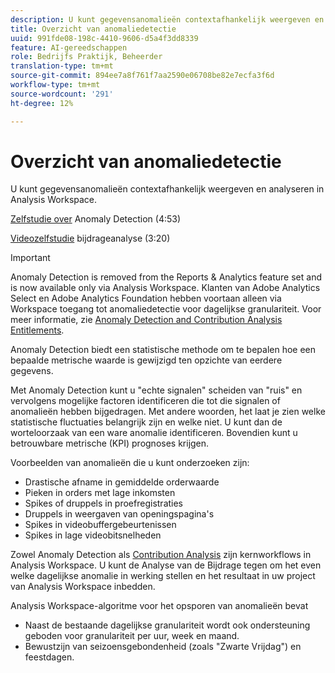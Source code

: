 ```yaml
---
description: U kunt gegevensanomalieën contextafhankelijk weergeven en analyseren in Analysis Workspace.
title: Overzicht van anomaliedetectie
uuid: 991fde08-198c-4410-9606-d5a4f3dd8339
feature: AI-gereedschappen
role: Bedrijfs Praktijk, Beheerder
translation-type: tm+mt
source-git-commit: 894ee7a8f761f7aa2590e06708be82e7ecfa3f6d
workflow-type: tm+mt
source-wordcount: '291'
ht-degree: 12%

---
```



# Overzicht van anomaliedetectie

U kunt gegevensanomalieën contextafhankelijk weergeven en analyseren in Analysis Workspace.

[Zelfstudie over](https://docs.adobe.com/content/help/en/analytics-learn/tutorials/data-science/anomaly-detection-in-analysis-workspace.html)  Anomaly Detection (4:53)

[Videozelfstudie](https://docs.adobe.com/content/help/en/analytics-learn/tutorials/data-science/contribution-analysis-workspace.html)  bijdrageanalyse (3:20)

>[!IMPORTANT]
>
>Anomaly Detection is removed from the Reports &amp; Analytics feature set and is now available only via Analysis Workspace. Klanten van Adobe Analytics Select en Adobe Analytics Foundation hebben voortaan alleen via Workspace toegang tot anomaliedetectie voor dagelijkse granulariteit. Voor meer informatie, zie [Anomaly Detection and Contribution Analysis Entitlements](/help/analyze/analysis-workspace/virtual-analyst/contribution-analysis/ca-tokens.md#section_9278D58F21A840AA9B1ED1BD07A1EF0A).

Anomaly Detection biedt een statistische methode om te bepalen hoe een bepaalde metrische waarde is gewijzigd ten opzichte van eerdere gegevens.

Met Anomaly Detection kunt u &quot;echte signalen&quot; scheiden van &quot;ruis&quot; en vervolgens mogelijke factoren identificeren die tot die signalen of anomalieën hebben bijgedragen. Met andere woorden, het laat je zien welke statistische fluctuaties belangrijk zijn en welke niet. U kunt dan de worteloorzaak van een ware anomalie identificeren. Bovendien kunt u betrouwbare metrische (KPI) prognoses krijgen.

Voorbeelden van anomalieën die u kunt onderzoeken zijn:

* Drastische afname in gemiddelde orderwaarde
* Pieken in orders met lage inkomsten
* Spikes of druppels in proefregistraties
* Druppels in weergaven van openingspagina&#39;s
* Spikes in videobuffergebeurtenissen
* Spikes in lage videobitsnelheden

Zowel Anomaly Detection als [Contribution Analysis](https://docs.adobe.com/content/help/nl-NL/analytics/analyze/analysis-workspace/virtual-analyst/anomaly-detection/anomaly-detection.html) zijn kernworkflows in Analysis Workspace. U kunt de Analyse van de Bijdrage tegen om het even welke dagelijkse anomalie in werking stellen en het resultaat in uw project van Analysis Workspace inbedden.

Analysis Workspace-algoritme voor het opsporen van anomalieën bevat

* Naast de bestaande dagelijkse granulariteit wordt ook ondersteuning geboden voor granulariteit per uur, week en maand.
* Bewustzijn van seizoensgebondenheid (zoals &quot;Zwarte Vrijdag&quot;) en feestdagen.
